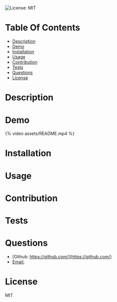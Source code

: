 # 
  ![License: MIT](https://img.shields.io/badge/License-MIT-yellow.svg)
# Table Of Contents
* [Description](#description)
* [Demo](*demo)
* [Installation](#installation)
* [Usage](#usage)
* [Contribution](#contribution)
* [Tests](#test)
* [Questions](#questions)
* [License](#license)
# Description

# Demo
{% video assets/README.mp4 %}
# Installation

# Usage

# Contribution

# Tests

# Questions
* [Github: https://github.com/](https://github.com/)
* [Email: ](mailto:)
# License
MIT
